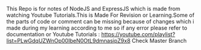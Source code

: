 This Repo is for notes of NodeJS and ExpressJS which is made from watching Youtube Tutorials.This is Made For Revision or Learning.Some of the parts of code or comment can be missing because of changes which i made during my learning according to me so if any error please refer to documentation or Youtube Tutorials : https://youtube.com/playlist?list=PLwGdqUZWnOp00IbeN0OtL9dmnasipZ9x8
Check Master Branch
